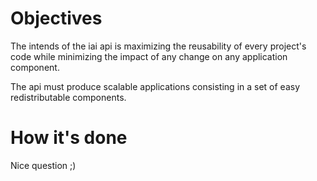 # Objectives

The intends of the iai api is maximizing the reusability of every project's code while minimizing the impact of any change on any application component.

The api must produce scalable applications consisting in a set of easy redistributable components.

# How it's done

Nice question ;)

